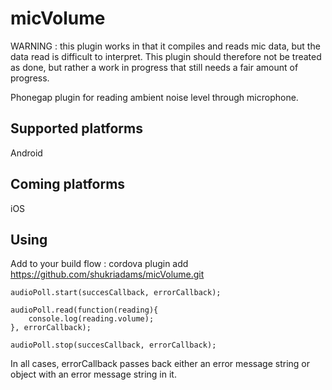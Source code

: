 micVolume
=========

WARNING : this plugin works in that it compiles and reads mic data, but the data read is difficult to interpret. This plugin should therefore not be treated as done, but rather a work in progress that still needs a fair amount of progress.

Phonegap plugin for reading ambient noise level through microphone.



Supported platforms
-------------------
Android 


Coming platforms
----------------
iOS


Using
-----
Add to your build flow :
  cordova plugin add https://github.com/shukriadams/micVolume.git


    audioPoll.start(succesCallback, errorCallback);

    audioPoll.read(function(reading){
        console.log(reading.volume);
    }, errorCallback);

    audioPoll.stop(succesCallback, errorCallback);

In all cases, errorCallback passes back either an error message string or object with an error message string in it.
